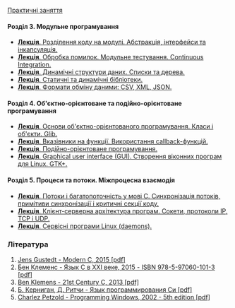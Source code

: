 [Практичні заняття](#)

#### Розділ 3. Модульне програмування

-   [__Лекція__. Розділення коду на модулі. Абстракція, інтерфейси та інкапсуляція.][modules]
-   [__Лекція__. Обробка помилок. Модульне тестування. Continuous Integration.][testing]
-   [__Лекція__. Динамічні структури даних. Списки та дерева.][data_structs]
-   [__Лекція__. Статичні та динамічні бібліотеки.][libs]
-   [__Лекція__. Формати обміну даними: CSV, XML, JSON.][data_formats]

#### Розділ 4. Об'єктно-орієнтоване та подійно-орієнтоване програмування

-   [__Лекція__. Основи об'єктно-орієнтованого програмування. Класи і об'єкти. Glib.][oop]
-   [__Лекція__. Вказівники на функції. Використання callback-функцій.][callbacks]
-   [__Лекція__. Подійно-орієнтоване програмування.][events]
-   [__Лекція__. Graphical user interface (GUI). Створення віконних програм для Linux. GTK+.][gui]

#### Розділ 5. Процеси та потоки. Міжпроцесна взаємодія

-   [__Лекція__. Потоки і багатопоточність у мові С. Синхронізація потоків, примітиви синхронізації і критичні секції коду.][threads]
-   [__Лекція__. Клієнт-серверна архітектура програм. Сокети, протоколи IP, TCP i UDP.][networking]
-   [__Лекція__. Сервісні програми Linux (daemons).][daemons]

### Література

1.  [Jens Gustedt - Modern C, 2015 [pdf]](https://drive.google.com/file/d/0B2DT7H96sv8fUExoYzNlMFNLNDA/view?usp=sharing)
1.  [Бен Клеменс - Язык С в XXI веке, 2015 - ISBN 978-5-97060-101-3 [pdf]](https://drive.google.com/file/d/0B2DT7H96sv8feW5ZV29sd0ppNTg/view?usp=sharing)
1.  [Ben Klemens - 21st Century C, 2013 [pdf]](http://file.allitebooks.com/20150510/21st%20Century%20C.pdf)
1.  [Б. Керниган, Д. Ритчи - Язык программирования Си [pdf]](http://studrada.fpm.kpi.ua/archive/Kernigan,Pichi-C-programming.pdf)
1.  [Charlez Petzold - Programming Windows, 2002 - 5th edition [pdf]](https://drive.google.com/file/d/0B2DT7H96sv8fMjZEUk9SaXZnX00/view?usp=sharing)

  [modules]: https://docs.google.com/document/d/12MQg2N-yg3B2yUxehXieScg_y1K6rnbM-igkm_qbG1o/edit#
  [testing]: https://docs.google.com/document/d/1bBVm38PPY8b5iEE15Q0qFIJFusyhZzg25VdDczF9Ciw/edit?usp=sharing
  [data_structs]: #
  [libs]: https://docs.google.com/document/d/1ZZ7rSETmNjMRHt4URnsX0ExplG5zAziiIIrS7cncWbc/edit?usp=sharing
  [data_formats]: https://docs.google.com/document/d/1KT30eqOkPcJgi680ibc3m4waZXaejT5W06zYKW6usEg/edit?usp=sharing
  [oop]: #
  [callbacks]: https://docs.google.com/document/d/1-8yfw06Md6pHm1v3GLgtbLiEcrmRAOZh3etQ_YKV-zU/edit?usp=sharing
  [events]: #
  [gui]: #
  [threads]: https://docs.google.com/document/d/15YreOl5UPTw0syDZWzqy2Rk0v8gLfnxDmz9vNJsHZ3k/edit?usp=sharing
  [networking]: https://docs.google.com/document/d/1Lm-2s3EyzOd7ynPMKzi53y3kbZ_UwagXfhWCp6dv4sw/edit?usp=sharing
  [daemons]: #
